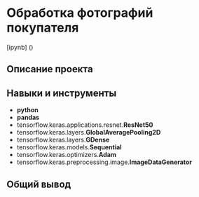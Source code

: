 # Обработка фотографий покупателя
[ipynb] ()

## Описание проекта

## Навыки и инструменты
* **python**
* **pandas**
* tensorflow.keras.applications.resnet.**ResNet50**
* tensorflow.keras.layers.**GlobalAveragePooling2D**
* tensorflow.keras.layers.**GDense**
* tensorflow.keras.models.**Sequential**
* tensorflow.keras.optimizers.**Adam**
* tensorflow.keras.preprocessing.image.**ImageDataGenerator**

## Общий вывод
